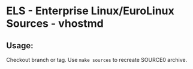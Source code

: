 # ELS - Enterprise Linux/EuroLinux Sources - vhostmd
 
## Usage:
  Checkout branch or tag. Use `make sources` to recreate  SOURCE0 archive.
